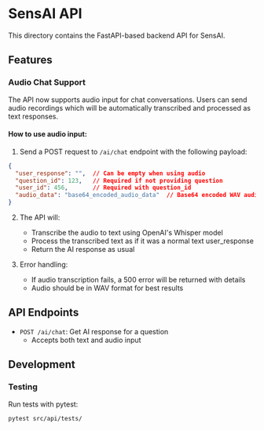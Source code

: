 # SensAI API

This directory contains the FastAPI-based backend API for SensAI.

## Features

### Audio Chat Support

The API now supports audio input for chat conversations. Users can send audio recordings which will be automatically transcribed and processed as text responses.

#### How to use audio input:

1. Send a POST request to `/ai/chat` endpoint with the following payload:

```json
{
  "user_response": "",  // Can be empty when using audio
  "question_id": 123,   // Required if not providing question
  "user_id": 456,       // Required with question_id
  "audio_data": "base64_encoded_audio_data"  // Base64 encoded WAV audio
}
```

2. The API will:
   - Transcribe the audio to text using OpenAI's Whisper model
   - Process the transcribed text as if it was a normal text user_response
   - Return the AI response as usual

3. Error handling:
   - If audio transcription fails, a 500 error will be returned with details
   - Audio should be in WAV format for best results

## API Endpoints

- `POST /ai/chat`: Get AI response for a question
  - Accepts both text and audio input
  
## Development

### Testing

Run tests with pytest:

```bash
pytest src/api/tests/
``` 
